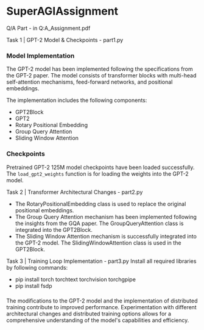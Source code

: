 # SuperAGIAssignment

Q/A Part - in Q:A_Assignment.pdf

Task 1 | GPT-2 Model & Checkpoints - part1.py

### Model Implementation

The GPT-2 model has been implemented following the specifications from the GPT-2 paper. The model consists of transformer blocks with multi-head self-attention mechanisms, feed-forward networks, and positional embeddings.

The implementation includes the following components:

- GPT2Block
- GPT2
- Rotary Positional Embedding
- Group Query Attention
- Sliding Window Attention

### Checkpoints

Pretrained GPT-2 125M model checkpoints have been loaded successfully. The `load_gpt2_weights` function is for loading the weights into the GPT-2 model.

Task 2 | Transformer Architectural Changes - part2.py

- The RotaryPositionalEmbedding class is used to replace the original positional embeddings.
- The Group Query Attention mechanism has been implemented following the insights from the GQA paper. The GroupQueryAttention class is integrated into the GPT2Block.
- The Sliding Window Attention mechanism is successfully integrated into the GPT-2 model. The SlidingWindowAttention class is used in the GPT2Block.

Task 3 | Training Loop Implementation - part3.py
Install all required libraries by following commands:
- pip install torch torchtext torchvision torchgpipe
- pip install fsdp


###
The modifications to the GPT-2 model and the implementation of distributed training contribute to improved performance. Experimentation with different architectural changes and distributed training options allows for a comprehensive understanding of the model's capabilities and efficiency.






